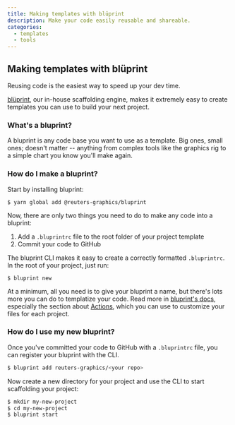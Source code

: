```yaml
---
title: Making templates with blüprint
description: Make your code easily reusable and shareable.
categories:
  - templates
  - tools
---
```


## Making templates with blüprint

Reusing code is the easiest way to speed up your dev time.

[blüprint](https://github.com/reuters-graphics/bluprint), our in-house scaffolding engine, makes it extremely easy to create templates you can use to build your next project.


### What's a bluprint?

A bluprint is any code base you want to use as a template. Big ones, small ones; doesn't matter -- anything from complex tools like the graphics rig to a simple chart you know you'll make again.

### How do I make a bluprint?

Start by installing bluprint:

```
$ yarn global add @reuters-graphics/bluprint
```

Now, there are only two things you need to do to make any code into a bluprint:

1. Add a `.bluprintrc` file to the root folder of your project template
2. Commit your code to GitHub

The bluprint CLI makes it easy to create a correctly formatted `.bluprintrc`. In the root of your project, just run:

```
$ bluprint new
```

At a minimum, all you need is to give your bluprint a name, but there's lots more you can do to templatize your code. Read more in [bluprint's docs](https://github.com/reuters-graphics/bluprint), especially the section about [Actions](https://github.com/reuters-graphics/bluprint#%EF%B8%8F-actions), which you can use to customize your files for each project.

### How do I use my new bluprint?

Once you've committed your code to GitHub with a `.bluprintrc` file, you can register your bluprint with the CLI.

```bash
$ bluprint add reuters-graphics/<your repo>
```

Now create a new directory for your project and use the CLI to start scaffolding your project:

```bash
$ mkdir my-new-project
$ cd my-new-project
$ bluprint start
```
